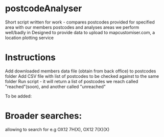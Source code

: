 # postcodeAnalyser
Short script written for work - compares postcodes provided for specified area with our members postcodes and analyses areas we perform well/badly in
Designed to provide data to upload to mapcustomiser.com, a location plotting service


# Instructions
Add downloaded members data file (obtain from back office) to postcodes folder
Add CSV file with list of postcodes to be checked against to the same folder
Run script - it will return a list of postcodes we reach called "reached"(soon), and another called "unreached"

To be added:
# Broader searches:
allowing to search for e.g OX12 7H(X), OX12 7(X)(X)
